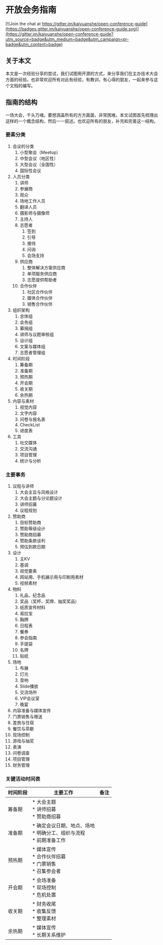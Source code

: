 # 开放会务指南

[![Join the chat at https://gitter.im/kaiyuanshe/open-conference-guide](https://badges.gitter.im/kaiyuanshe/open-conference-guide.svg)](https://gitter.im/kaiyuanshe/open-conference-guide?utm_source=badge&utm_medium=badge&utm_campaign=pr-badge&utm_content=badge)

## 关于本文

本文是一次经验分享的尝试，我们试图用开源的方式，来分享我们在主办技术大会方面的经验。也非常欢迎所有对此有经验，有教训，有心得的朋友，一起来参与这个文档的编写。

## 指南的结构

一场大会，千头万绪。要想涵盖所有的方方面面，非常困难。本文试图首先梳理出这样的一个概念结构，然后一一叙述。也欢迎所有的朋友，补充和完善这一结构。


### 要素分类

1. 会议的分类
    1. 小型聚会（Meetup）
    1. 中型会议（地区性）
    1. 大型会议（全国性）
    1. 国际性会议
1. 人员分类
    1. 讲师
    1. 参展商
    1. 观众
    1. 场地工作人员
    1. 翻译人员
    1. 摄影师与摄像师
    1. 主持人
    1. 志愿者
       1. 签到
       1. 引导
       1. 接待
       1. 问询
       1. 会场支持
    1. 供应商
        1. 整体解决方案供应商
        1. 单项服务供应商
        1. 志愿提供帮助者
    1. 合作伙伴
        1. 社区合作伙伴
        1. 媒体合作伙伴
        1. 销售合作伙伴
1. 组织架构
    1. 总体组
    1. 会务组
    1. 募捐组
    1. 讲师与议题审核组
    1. 设计组
    1. 文案与媒体组
    1. 志愿者管理组
1. 时间阶段
    1. 筹备期
    1. 准备期
    1. 预热期
    1. 开会期
    1. 收关期
    1. 余热期
1. 内容与素材
    1. 视觉内容
    1. 文字内容
    1. 问卷与报名表
    1. CheckList
    1. 进度表
1. 工具
    1. 社交媒体
    1. 交流沟通
    1. 项目管理
    1. 统计与分析

### 主要事务


1. 议程与讲师
    1. 大会主旨与风格设计
    1. 大会主题与分论题设计
    1. 讲师招募
    1. 议程规划
1. 赞助商
    1. 目标赞助商
    1. 赞助等级设计
    1. 赞助商招募
    1. 赞助条款谈判
    1. 预估到款日期
1. 设计
    1. 主KV
    1. 基调
    1. 视觉要素
    1. 网站用、手机展示用与印刷用素材
    1. 视频素材
1. 物料
    1. 礼品、纪念品
    1. 奖品（奖杯、奖牌、抽奖奖品）
    1. 纸质宣传材料
    1. 易拉宝
    1. 胸牌
    1. 日程表
    1. 餐券
    1. 参会指南
    1. 手提袋
    1. 名牌
    1. 贴纸
1. 场地
    1. 布展
    1. 灯光
    1. 音响
    1. Slide播放
    1. 交流场所
    1. VIP会议室
    1. 晚宴
1. 内容准备与媒体宣传
1. 门票销售与赠送
1. 差旅与住宿
1. 餐饮与茶歇
1. 现场控制
1. 游戏与抽奖
1. 表演
1. 问卷调查
1. 项目管理
1. 财务管理

### 关键活动时间表

|时间阶段|主要工作|备注|
|---|---|---|
|筹备期|* 大会主题 <br/> * 讲师招募 <br/> * 赞助商招募||
|准备期|* 确定会议日期、地点、场地 <br /> * 明确分工、组织与流程 <br/> * 前期准备工作||
|预热期|* 媒体宣传 <br/> * 合作伙伴招募 <br/> * 门票销售 <br/> * 召集参会者||
|开会期|* 会场准备 <br/> * 现场控制 <br/> * 危机处置||
|收关期|* 财务收尾 <br/> * 收集反馈 <br/> * 整理素材||
|余热期|* 媒体宣传 <br/> * 长期关系维护||